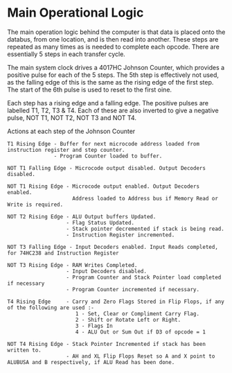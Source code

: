 # Main Operational Logic
The main operation logic behind the computer is that data is placed onto the databus, from one location, and is then read into another. These steps are repeated as many times as is needed to complete each opcode. There are essentially 5 steps in each transfer cycle.

The main system clock drives a 4017HC Johnson Counter, which provides a positive pulse for each of the 5 steps. The 5th step is effectively not used, as the falling edge of this is the same as the rising edge of the first step. The start of the 6th pulse is used to reset to the first oine.

Each step has a rising edge and a falling edge. The positive pulses are labelled T1, T2, T3 & T4. Each of these are also inverted to give a negative pulse, NOT T1, NOT T2, NOT T3 and NOT T4.

Actions at each step of the Johnson Counter
```
T1 Rising Edge - Buffer for next microcode address loaded from instruction register and step counter.
               - Program Counter loaded to buffer.

NOT T1 Falling Edge - Microcode output disabled. Output Decoders disabled.

NOT T1 Rising Edge - Microcode output enabled. Output Decoders enabled.
                     Address loaded to Address bus if Memory Read or Write is required.

NOT T2 Rising Edge - ALU Output buffers Updated.
                   - Flag Status Updated.
                   - Stack pointer decremented if stack is being read.
                   - Instruction Register incremented.

NOT T3 Falling Edge - Input Decoders enabled. Input Reads completed, for 74HC238 and Instruction Register

NOT T3 Rising Edge - RAM Writes Completed.
                   - Input Decoders disabled.
                   - Program Counter and Stack Pointer load completed if necessary
                   - Program Counter incremented if necessary.

T4 Rising Edge     - Carry and Zero Flags Stored in Flip Flops, if any of the following are used :-
                      1 - Set, Clear or Compliment Carry Flag.
                      2 - Shift or Rotate Left or Right.
                      3 - Flags In
                      4 - ALU Out or Sum Out if D3 of opcode = 1

NOT T4 Rising Edge - Stack Pointer Incremented if stack has been written to.
                   - AH and XL Flip Flops Reset so A and X point to ALUBUSA and B respectively, if ALU Read has been done.

